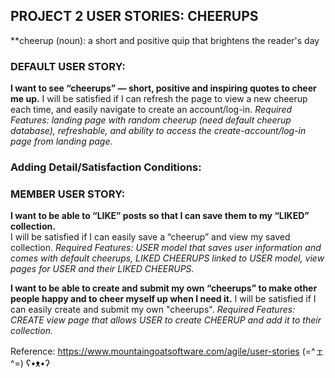 ## PROJECT 2 USER STORIES: CHEERUPS

**cheerup (noun): a short and positive quip that brightens the reader's day

### DEFAULT USER STORY:

**I want to see “cheerups” — short, positive and inspiring quotes to cheer me up.** 
I will be satisfied if I can refresh the page to view a new cheerup each time, and easily navigate to create an account/log-in. 
*Required Features: landing page with random cheerup (need default cheerup database), refreshable, and ability to access the create-account/log-in page from landing page.* 

### Adding Detail/Satisfaction Conditions:

### MEMBER USER STORY:

**I want to be able to “LIKE” posts so that I can save them to my “LIKED” collection.**  
I will be satisfied if I can easily save a “cheerup” and view my saved collection.
*Required Features: USER model that saves user information and comes with default cheerups, LIKED CHEERUPS linked to USER model, view pages for USER and their LIKED CHEERUPS.*

**I want to be able to create and submit my own “cheerups” to make other people happy and to cheer myself up when I need it.** 
I will be satisfied if I can easily create and submit my own "cheerups".
*Required Features: CREATE view page that allows USER to create CHEERUP and add it to their collection.*


Reference: https://www.mountaingoatsoftware.com/agile/user-stories
(=^ェ^=) ʕ•ᴥ•ʔ
